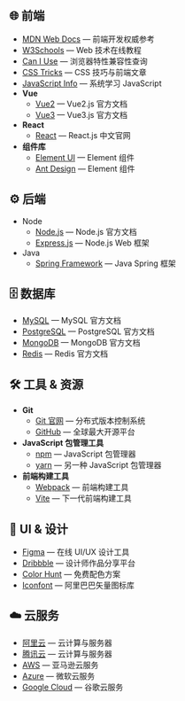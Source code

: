 ## 🌐 前端

- [MDN Web Docs](https://developer.mozilla.org/) — 前端开发权威参考
- [W3Schools](https://www.w3schools.com/) — Web 技术在线教程
- [Can I Use](https://caniuse.com/) — 浏览器特性兼容性查询
- [CSS Tricks](https://css-tricks.com/) — CSS 技巧与前端文章
- [JavaScript Info](https://javascript.info/) — 系统学习 JavaScript
- **Vue**
  - [Vue2](https://v2.vuejs.org/) — Vue2.js 官方文档
  - [Vue3](https://vuejs.org/) — Vue3.js 官方文档
- **React**
  - [React](https://zh-hans.react.dev/) — React.js 中文官网
- **组件库**
  - [Element UI](https://element.eleme.cn/) — Element 组件
  - [Ant Design](https://ant.design/) — Element 组件

## ⚙️ 后端

- Node
  - [Node.js](https://nodejs.org/) — Node.js 官方文档
  - [Express.js](https://expressjs.com/) — Node.js Web 框架
- Java
  - [Spring Framework](https://spring.io/projects/spring-framework) — Java Spring 框架

## 🗄 数据库

- [MySQL](https://dev.mysql.com/doc/) — MySQL 官方文档
- [PostgreSQL](https://www.postgresql.org/docs/) — PostgreSQL 官方文档
- [MongoDB](https://www.mongodb.com/docs/) — MongoDB 官方文档
- [Redis](https://redis.io/docs/) — Redis 官方文档

## 🛠 工具 & 资源

- **Git**
  - [Git 官网](https://git-scm.com/) — 分布式版本控制系统
  - [GitHub](https://github.com/) — 全球最大开源平台
- **JavaScript 包管理工具**
  - [npm](https://www.npmjs.com/) — JavaScript 包管理器
  - [yarn](https://yarnpkg.com/) — 另一种 JavaScript 包管理器
- **前端构建工具**
  - [Webpack](https://webpack.js.org/) — 前端构建工具
  - [Vite](https://vitejs.dev/) — 下一代前端构建工具

## 🎨 UI & 设计

- [Figma](https://www.figma.com/) — 在线 UI/UX 设计工具
- [Dribbble](https://dribbble.com/) — 设计师作品分享平台
- [Color Hunt](https://colorhunt.co/) — 免费配色方案
- [Iconfont](https://www.iconfont.cn/) — 阿里巴巴矢量图标库

## ☁️ 云服务

- [阿里云](https://www.aliyun.com/) — 云计算与服务器
- [腾讯云](https://cloud.tencent.com/) — 云计算与服务器
- [AWS](https://aws.amazon.com/) — 亚马逊云服务
- [Azure](https://azure.microsoft.com/) — 微软云服务
- [Google Cloud](https://cloud.google.com/) — 谷歌云服务
